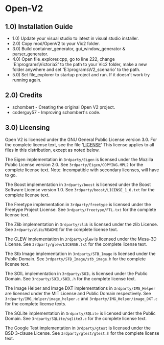 # Open-V2

## 1.0) Installation Guide

- 1.0) Update your visual studio to latest in visual studio installer.
- 2.0) Copy mod/OpenV2 to your Vic2 folder.
- 3.0) Build container_generator, gui_window_generator & parser_generator.
- 4.0) Open file_explorer.cpp, go to line 222,
change 'E:\\programs\\Victoria2' to the path to your Vic2 folder,
make a new folder anywhere and set 'E:\\programs\\V2_scenario' to the path.
- 5.0) Set file_explorer to startup project and run. If it doesn't work try running again.

## 2.0) Credits

- schombert - Creating the original Open V2 project.
- coderguy57 - Improving schombert's code.

## 3.0) Licensing

Open V2 is licensed under the GNU General Public License version 3.0.
For the complete license text, see the file '[LICENSE](./LICENSE)'
This license applies to all files in this distribution, except as noted below.

The Eigen implementation in `3rdparty/Eigen` is licensed under the Mozilla Public License version 2.0.
See `3rdparty/Eigen/COPYING.MPL2` for the complete license text.
Note: Incompatible with secondary licenses, will have to go.

The Boost implementation in `3rdparty/boost` is licensed under the Boost Software License version 1.0.
See `3rdparty/boost/LICENSE_1_0.txt` for the complete license text.

The Freetype implementation in `3rdparty/freetype` is licensed under the Freetype Project License.
See `3rdparty/freetype/FTL.txt` for the complete license text.

The Zlib implementation in `3rdparty/zlib` is licensed under the zlib License.
See `3rdparty/zlib/README` for the complete license text.

The GLEW implementation in `3rdparty/glew` is licensed under the Mesa-3D License.
See `3rdparty/glew/LICENSE.txt` for the complete license text.

The Stb Image implementation in `3rdparty/STB_Image` is licensed under the Public Domain.
See `3rdparty/STB_Image/stb_image.h` for the complete license text.

The SOIL implementation in `3rdparty/SOIL` is licensed under the Public Domain.
See `3rdparty/SOIL/SOIL.h` for the complete license text.

The Image Helper and Image DXT implementations in `3rdparty/IMG_Helper` are licensed under the MIT License and Public Domain respectively.
See `3rdparty/IMG_Helper/image_helper.c` and `3rdparty/IMG_Helper/image_DXT.c` for the complete license texts.

The SQLite implementation in `3rdparty/SQLite` is licensed under the Public Domain.
See `3rdparty/SQLite/sqlite3.c` for the complete license text.

The Google Test implementation in `3rdparty/gtest` is licensed under the BSD 3-clause License.
See `3rdparty/gtest/gtest.h` for the complete license text.